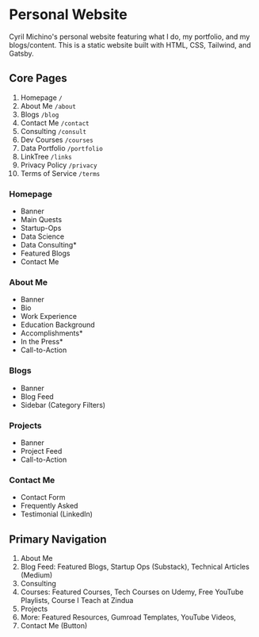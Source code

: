 # Personal Website
Cyril Michino's personal website featuring what I do, my portfolio, and my blogs/content. This is a static website built with HTML, CSS, Tailwind, and Gatsby.

## Core Pages
1. Homepage `/`
2. About Me `/about`
3. Blogs `/blog`
4. Contact Me `/contact`
5. Consulting `/consult`
6. Dev Courses `/courses`
7. Data Portfolio `/portfolio`
8. LinkTree `/links`
9. Privacy Policy `/privacy`
10. Terms of Service `/terms`

### Homepage
- Banner
- Main Quests
- Startup-Ops
- Data Science
- Data Consulting*
- Featured Blogs
- Contact Me
### About Me
- Banner
- Bio
- Work Experience
- Education Background
- Accomplishments*
- In the Press*
- Call-to-Action
### Blogs
- Banner
- Blog Feed
- Sidebar (Category Filters)
### Projects
- Banner
- Project Feed
- Call-to-Action
### Contact Me
- Contact Form
- Frequently Asked
- Testimonial (LinkedIn)

## Primary Navigation
1. About Me
2. Blog Feed: Featured Blogs, Startup Ops (Substack), Technical Articles (Medium)
3. Consulting
4. Courses: Featured Courses, Tech Courses on Udemy, Free YouTube Playlists, Course I Teach at Zindua
5. Projects
6. More: Featured Resources, Gumroad Templates, YouTube Videos, 
7. Contact Me (Button)
